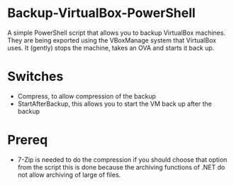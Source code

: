 # Backup-VirtualBox-PowerShell
A simple PowerShell script that allows you to backup VirtualBox machines. They are being exported using the VBoxManage system that VirtualBox uses. It (gently) stops the machine, takes an OVA and starts it back up. 

# Switches
* Compress, to allow compression of the backup
* StartAfterBackup, this allows you to start the VM back up after the backup

# Prereq
* 7-Zip is needed to do the compression if you should choose that option from the script this is done because the archiving functions of .NET do not allow archiving of large of files. 
